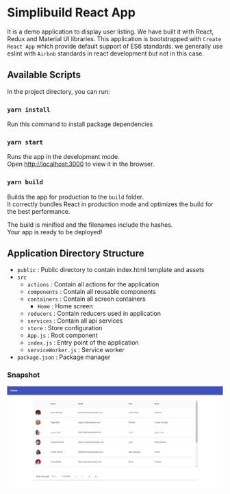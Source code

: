 # Simplibuild React App
It is a demo application to display user listing. We have built it with React, Redux and Material UI libraries. This application is bootstrapped with `Create React App` which provide default support of ES6 standards. we generally use eslint with `Airbnb` standards in react development but not in this case.

## Available Scripts

In the project directory, you can run:

### `yarn install`

Run this command to install package dependencies<br />

### `yarn start`

Runs the app in the development mode.<br />
Open [http://localhost:3000](http://localhost:3000) to view it in the browser.

### `yarn build`

Builds the app for production to the `build` folder.<br />
It correctly bundles React in production mode and optimizes the build for the best performance.

The build is minified and the filenames include the hashes.<br />
Your app is ready to be deployed!

## Application Directory Structure
- `public` : Public directory to contain index.html template and assets
- `src`
  - `actions` : Contain all actions for the application
  - `components` : Contain all reusable components
  - `containers` : Contain all screen containers
    - `Home` : Home screen
  - `reducers` : Contain reducers used in application
  - `services` : Contain all api services
  - `store` : Store configuration
  - `App.js` : Root component
  - `index.js` : Entry point of the application
  - `serviceWorker.js` : Service worker
- `package.json` : Package manager

### Snapshot
![Application Snapshot](snapshot.JPG)
